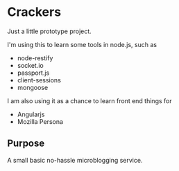 # Crackers

Just a little prototype project.

I'm using this to learn some tools in node.js, such as

+ node-restify
+ socket.io
+ passport.js
+ client-sessions
+ mongoose

I am also using it as a chance to learn front end things for

+ Angularjs
+ Mozilla Persona

## Purpose

A small basic no-hassle microblogging service.